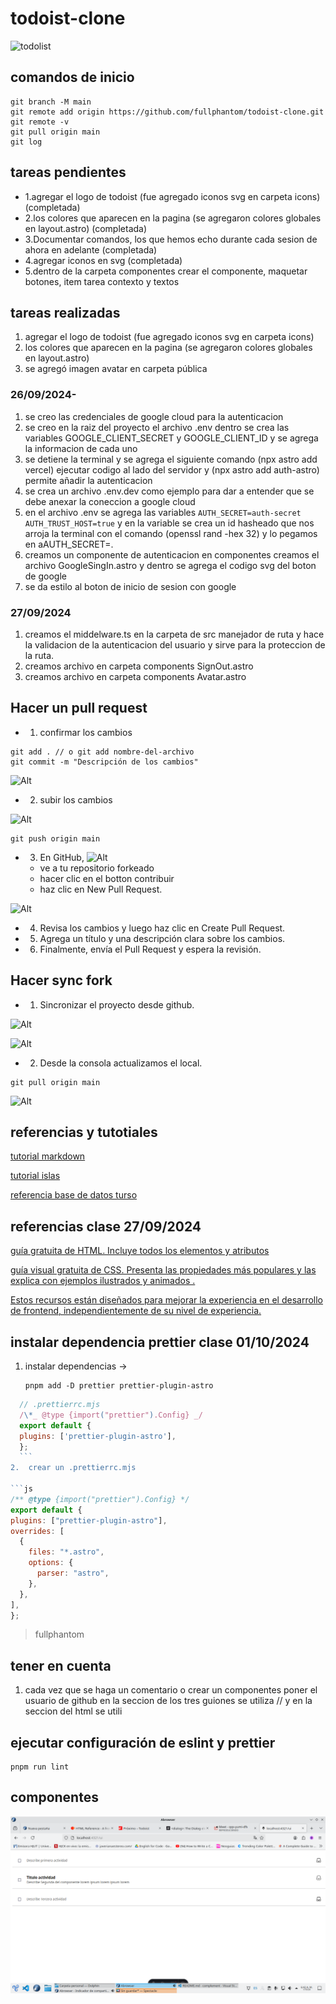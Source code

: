 # todoist-clone

![todolist](./.github/todois.png)

## comandos de inicio

```shell
git branch -M main
git remote add origin https://github.com/fullphantom/todoist-clone.git
git remote -v
git pull origin main
git log
```

## tareas pendientes

- 1.agregar el logo de todoist (fue agregado iconos svg en carpeta icons) (completada)
- 2.los colores que aparecen en la pagina (se agregaron colores globales en layout.astro) (completada)
- 3.Documentar comandos, los que hemos echo durante cada sesion de ahora en adelante (completada)
- 4.agregar iconos en svg (completada)
- 5.dentro de la carpeta componentes crear el componente, maquetar botones, item tarea contexto y textos

## tareas realizadas

1. agregar el logo de todoist (fue agregado iconos svg en carpeta icons)
2. los colores que aparecen en la pagina (se agregaron colores globales en layout.astro)
3. se agregó imagen avatar en carpeta pública

### 26/09/2024-

1. se creo las credenciales de google cloud para la autenticacion
2. se creo en la raiz del proyecto el archivo .env dentro se crea las variables GOOGLE_CLIENT_SECRET y GOOGLE_CLIENT_ID y se agrega la informacion de cada uno
3. se detiene la terminal y se agrega el siguiente comando (npx astro add vercel) ejecutar codigo al lado del servidor y (npx astro add auth-astro) permite añadir la autenticacion
4. se crea un archivo .env.dev como ejemplo para dar a entender que se debe anexar la coneccion a google cloud
5. en el archivo .env se agrega las variables `AUTH_SECRET=auth-secret` `AUTH_TRUST_HOST=true` y en la variable se crea un id hasheado que nos arroja la terminal con el comando (openssl rand -hex 32) y lo pegamos en aAUTH_SECRET=.
6. creamos un componente de autenticacion en componentes creamos el archivo GoogleSingIn.astro y dentro se agrega el codigo svg del boton de google
7. se da estilo al boton de inicio de sesion con google

### 27/09/2024

1. creamos el middelware.ts en la carpeta de src manejador de ruta y hace la validacion de la autenticacion del usuario y sirve para la proteccion de la ruta.
2. creamos archivo en carpeta components SignOut.astro
3. creamos archivo en carpeta components Avatar.astro

## Hacer un pull request

- 1. confirmar los cambios

```shell
git add . // o git add nombre-del-archivo
git commit -m "Descripción de los cambios"
```

![Alt](<./.github/1%20(1).png>)

- 2. subir los cambios

![Alt](<./.github/1%20(2).png>)

```shell
git push origin main
```

- 3. En GitHub,
     ![Alt](<./.github/1%20(3).png>)
  - ve a tu repositorio forkeado
  - hacer clic en el botton contribuir
  - haz clic en New Pull Request.

![Alt](<./.github/1%20(4).png>)

- 4. Revisa los cambios y luego haz clic en Create Pull Request.
- 5. Agrega un título y una descripción clara sobre los cambios.
- 6. Finalmente, envía el Pull Request y espera la revisión.

## Hacer sync fork

- 1. Sincronizar el proyecto desde github.

![Alt](./.github/SYNC1.jpg)

![Alt](./.github/SYNC2.jpg)

- 2. Desde la consola actualizamos el local.

```shell
git pull origin main
```

![Alt](./.github/SYNC3.jpg)

## referencias y tutotiales

[tutorial markdown](https://tutorialmarkdown.com/guia)

[tutorial islas](https://www.patterns.dev/vanilla/islands-architecture/)

[referencia base de datos turso](https://turso.tech/)

## referencias clase 27/09/2024

[guía gratuita de HTML. Incluye todos los elementos y atributos](https://htmlreference.io/)

[guía visual gratuita de CSS. Presenta las propiedades más populares y las explica con ejemplos ilustrados y animados .](https://cssreference.io/)

[Estos recursos están diseñados para mejorar la experiencia en el desarrollo de frontend, independientemente de su nivel de experiencia.](https://freefrontend.com)

## instalar dependencia prettier clase 01/10/2024

1. instalar dependencias ->

   ```shell
   pnpm add -D prettier prettier-plugin-astro
   ```

````js
  // .prettierrc.mjs
  /\*_ @type {import("prettier").Config} _/
  export default {
  plugins: ['prettier-plugin-astro'],
  };
  ```
2.  crear un .prettierrc.mjs

```js
/** @type {import("prettier").Config} */
export default {
plugins: ["prettier-plugin-astro"],
overrides: [
  {
    files: "*.astro",
    options: {
      parser: "astro",
    },
  },
],
};
````

> fullphantom

## tener en cuenta

1. cada vez que se haga un comentario o crear un componentes poner el usuario de github
   en la seccion de los tres guiones se utiliza // y en la seccion del html se utili <!--comentarios-->

## ejecutar configuración de eslint y prettier

```shell
pnpm run lint
```

## componentes

![Alt](./.github/componentesection.png)

